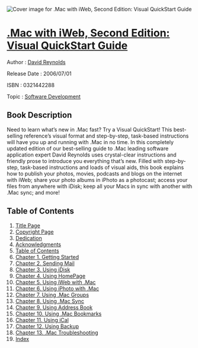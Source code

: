 ![Cover image for .Mac with iWeb, Second Edition: Visual QuickStart Guide](https://imgdetail.ebookreading.net/cover/cover/software_development/EB0321442288.jpg)

[.Mac with iWeb, Second Edition: Visual QuickStart Guide](https://ebookreading.net/view/book/.Mac+with+iWeb%2C+Second+Edition%3A+Visual+QuickStart+Guide-EB0321442288_1.html ".Mac with iWeb, Second Edition: Visual QuickStart Guide")
====================================================================================================================

Author : [David Reynolds](https://ebookreading.net/search/author/David+Reynolds)

Release Date : 2006/07/01

ISBN : 0321442288

Topic : [Software Development](https://ebookreading.net/search/category/software-development)

Book Description
-----------------

Need to learn what’s new in .Mac fast? Try a Visual QuickStart! This best-selling reference’s visual format and step-by-step, task-based instructions will have you up and running with .Mac in no time. In this completely updated edition of our best-selling guide to .Mac leading software application expert David Reynolds uses crystal-clear instructions and friendly prose to introduce you everything that’s new. Filled with step-by-step, task-based instructions and loads of visual aids, this book explains how to publish your photos, movies, podcasts and blogs on the internet with iWeb; share your photo albums in iPhoto as a photocast; access your files from anywhere with iDisk; keep all your Macs in sync with another with .Mac sync; and more!
              
Table of Contents
-----------------

1. [Title Page](https://ebookreading.net/view/book/.Mac+with+iWeb%2C+Second+Edition%3A+Visual+QuickStart+Guide-EB0321442288_2.html)
1. [Copyright Page](https://ebookreading.net/view/book/.Mac+with+iWeb%2C+Second+Edition%3A+Visual+QuickStart+Guide-EB0321442288_3.html)
1. [Dedication](https://ebookreading.net/view/book/.Mac+with+iWeb%2C+Second+Edition%3A+Visual+QuickStart+Guide-EB0321442288_4.html)
1. [Acknowledgments](https://ebookreading.net/view/book/.Mac+with+iWeb%2C+Second+Edition%3A+Visual+QuickStart+Guide-EB0321442288_5.html)
1. [Table of Contents](https://ebookreading.net/view/book/.Mac+with+iWeb%2C+Second+Edition%3A+Visual+QuickStart+Guide-EB0321442288_6.html)
1. [Chapter 1. Getting Started](https://ebookreading.net/view/book/.Mac+with+iWeb%2C+Second+Edition%3A+Visual+QuickStart+Guide-EB0321442288_7.html)
1. [Chapter 2. Sending Mail](https://ebookreading.net/view/book/.Mac+with+iWeb%2C+Second+Edition%3A+Visual+QuickStart+Guide-EB0321442288_8.html)
1. [Chapter 3. Using iDisk](https://ebookreading.net/view/book/.Mac+with+iWeb%2C+Second+Edition%3A+Visual+QuickStart+Guide-EB0321442288_9.html)
1. [Chapter 4. Using HomePage](https://ebookreading.net/view/book/.Mac+with+iWeb%2C+Second+Edition%3A+Visual+QuickStart+Guide-EB0321442288_10.html)
1. [Chapter 5. Using iWeb with .Mac](https://ebookreading.net/view/book/.Mac+with+iWeb%2C+Second+Edition%3A+Visual+QuickStart+Guide-EB0321442288_11.html)
1. [Chapter 6. Using iPhoto with .Mac](https://ebookreading.net/view/book/.Mac+with+iWeb%2C+Second+Edition%3A+Visual+QuickStart+Guide-EB0321442288_12.html)
1. [Chapter 7. Using .Mac Groups](https://ebookreading.net/view/book/.Mac+with+iWeb%2C+Second+Edition%3A+Visual+QuickStart+Guide-EB0321442288_13.html)
1. [Chapter 8. Using .Mac Sync](https://ebookreading.net/view/book/.Mac+with+iWeb%2C+Second+Edition%3A+Visual+QuickStart+Guide-EB0321442288_14.html)
1. [Chapter 9. Using Address Book](https://ebookreading.net/view/book/.Mac+with+iWeb%2C+Second+Edition%3A+Visual+QuickStart+Guide-EB0321442288_15.html)
1. [Chapter 10. Using .Mac Bookmarks](https://ebookreading.net/view/book/.Mac+with+iWeb%2C+Second+Edition%3A+Visual+QuickStart+Guide-EB0321442288_16.html)
1. [Chapter 11. Using iCal](https://ebookreading.net/view/book/.Mac+with+iWeb%2C+Second+Edition%3A+Visual+QuickStart+Guide-EB0321442288_17.html)
1. [Chapter 12. Using Backup](https://ebookreading.net/view/book/.Mac+with+iWeb%2C+Second+Edition%3A+Visual+QuickStart+Guide-EB0321442288_18.html)
1. [Chapter 13. .Mac Troubleshooting](https://ebookreading.net/view/book/.Mac+with+iWeb%2C+Second+Edition%3A+Visual+QuickStart+Guide-EB0321442288_19.html)
1. [Index](https://ebookreading.net/view/book/.Mac+with+iWeb%2C+Second+Edition%3A+Visual+QuickStart+Guide-EB0321442288_20.html)
